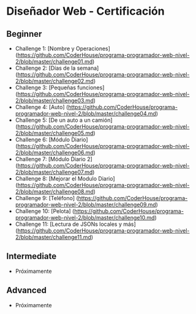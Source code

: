 # Diseñador Web - Certificación 

## Beginner
* Challenge 1: [Nombre y Operaciones] (<https://github.com/CoderHouse/programa-programador-web-nivel-2/blob/master/challenge01.md>)
* Challenge 2: [Días de la semana] (<https://github.com/CoderHouse/programa-programador-web-nivel-2/blob/master/challenge02.md>)
* Challenge 3: [Pequeñas funciones] (<https://github.com/CoderHouse/programa-programador-web-nivel-2/blob/master/challenge03.md>)
* Challenge 4: [Auto] (<https://github.com/CoderHouse/programa-programador-web-nivel-2/blob/master/challenge04.md>)
* Challenge 5: [De un auto a un camión] (<https://github.com/CoderHouse/programa-programador-web-nivel-2/blob/master/challenge05.md>)
* Challenge 6: [Módulo Diario] (<https://github.com/CoderHouse/programa-programador-web-nivel-2/blob/master/challenge06.md>)
* Challenge 7: [Módulo Diario 2] (<https://github.com/CoderHouse/programa-programador-web-nivel-2/blob/master/challenge07.md>)
* Challenge 8: [Mejorar el Modulo Diario] (<https://github.com/CoderHouse/programa-programador-web-nivel-2/blob/master/challenge08.md>)
* Challenge 9: [Teléfono] (<https://github.com/CoderHouse/programa-programador-web-nivel-2/blob/master/challenge09.md>)
* Challenge 10: [Pelota] (<https://github.com/CoderHouse/programa-programador-web-nivel-2/blob/master/challenge10.md>)
* Challenge 11: [Lectura de JSONs locales y más] (<https://github.com/CoderHouse/programa-programador-web-nivel-2/blob/master/challenge11.md>)


## Intermediate
* Próximamente

## Advanced
* Próximamente
